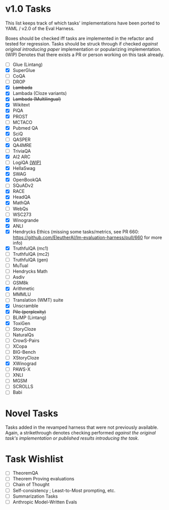 # v1.0 Tasks
This list keeps track of which tasks' implementations have been ported to YAML / v2.0 of the Eval Harness.

Boxes should be checked iff tasks are implemented in the refactor and tested for regression. Tasks should be struck through if checked *against original introducing paper* implementation or popularizing implementation. (WIP) Denotes that there exists a PR or person working on this task already.

- [ ] Glue (Lintang)
- [x] SuperGlue
- [ ] CoQA
- [ ] DROP
- [x] ~~Lambada~~
- [x] Lambada (Cloze variants)
- [x] ~~Lambada (Multilingual)~~
- [x] Wikitext
- [x] PiQA
- [x] PROST
- [ ] MCTACO
- [x] Pubmed QA
- [x] SciQ
- [ ] QASPER
- [x] QA4MRE
- [ ] TriviaQA
- [x] AI2 ARC
- [ ] LogiQA [(WIP)](https://github.com/EleutherAI/lm-evaluation-harness/pull/711)
- [x] HellaSwag
- [x] SWAG
- [x] OpenBookQA
- [ ] SQuADv2
- [x] RACE
- [x] HeadQA
- [x] MathQA
- [ ] WebQs
- [ ] WSC273
- [x] Winogrande
- [x] ANLI
- [x] Hendrycks Ethics (missing some tasks/metrics, see PR 660: <https://github.com/EleutherAI/lm-evaluation-harness/pull/660> for more info)
- [x] TruthfulQA (mc1)
- [ ] TruthfulQA (mc2)
- [ ] TruthfulQA (gen)
- [ ] MuTual
- [ ] Hendrycks Math
- [ ] Asdiv
- [ ] GSM8k
- [x] Arithmetic
- [ ] MMMLU
- [ ] Translation (WMT) suite
- [x] Unscramble
- [x] ~~Pile (perplexity)~~
- [ ] BLiMP (Lintang)
- [x] ToxiGen
- [ ] StoryCloze
- [ ] NaturalQs
- [ ] CrowS-Pairs
- [ ] XCopa
- [ ] BIG-Bench
- [ ] XStoryCloze
- [x] XWinograd
- [ ] PAWS-X
- [ ] XNLI
- [ ] MGSM
- [ ] SCROLLS
- [ ] Babi

# Novel Tasks
Tasks added in the revamped harness that were not previously available. Again, a strikethrough denotes checking performed *against the original task's implementation or published results introducing the task*.

# Task Wishlist

- [ ] TheoremQA
- [ ] Theorem Proving evaluations
- [ ] Chain of Thought
- [ ] Self-consistency ; Least-to-Most prompting, etc.
- [ ] Summarization Tasks
- [ ] Anthropic Model-Written Evals
